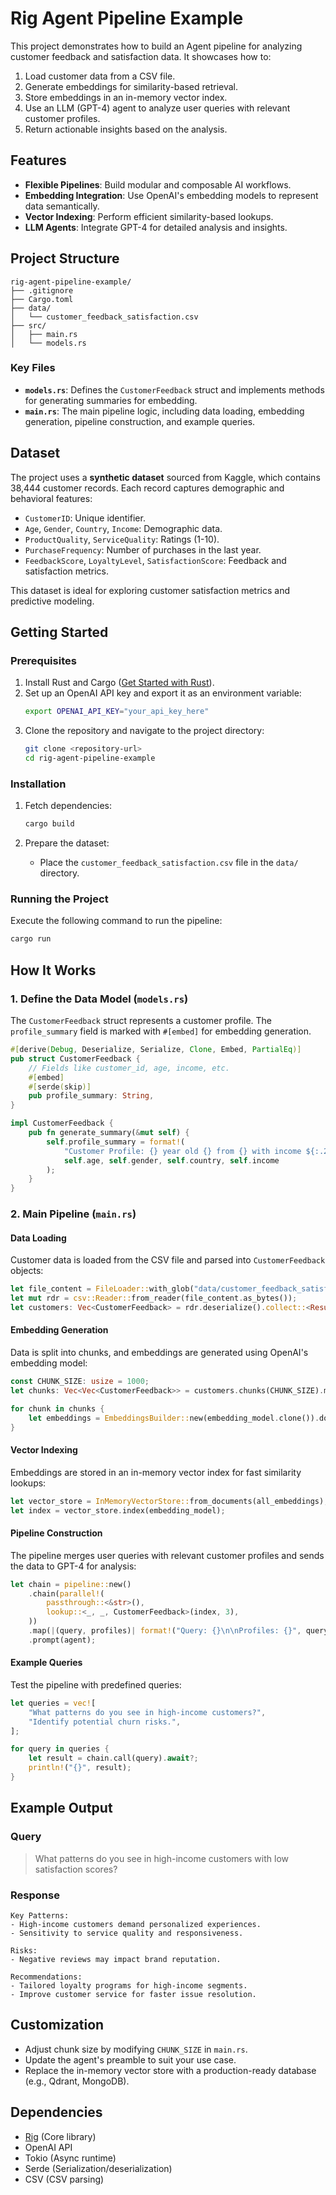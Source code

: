 # Rig Agent Pipeline Example

This project demonstrates how to build an Agent pipeline for analyzing customer feedback and satisfaction data. It showcases how to:

1. Load customer data from a CSV file.
2. Generate embeddings for similarity-based retrieval.
3. Store embeddings in an in-memory vector index.
4. Use an LLM (GPT-4) agent to analyze user queries with relevant customer profiles.
5. Return actionable insights based on the analysis.

## Features

- **Flexible Pipelines**: Build modular and composable AI workflows.
- **Embedding Integration**: Use OpenAI's embedding models to represent data semantically.
- **Vector Indexing**: Perform efficient similarity-based lookups.
- **LLM Agents**: Integrate GPT-4 for detailed analysis and insights.

## Project Structure

```
rig-agent-pipeline-example/
├── .gitignore
├── Cargo.toml
├── data/
│   └── customer_feedback_satisfaction.csv
├── src/
│   ├── main.rs
│   └── models.rs
```

### Key Files

- **`models.rs`**: Defines the `CustomerFeedback` struct and implements methods for generating summaries for embedding.
- **`main.rs`**: The main pipeline logic, including data loading, embedding generation, pipeline construction, and example queries.

## Dataset

The project uses a **synthetic dataset** sourced from Kaggle, which contains 38,444 customer records. Each record captures demographic and behavioral features:

- `CustomerID`: Unique identifier.
- `Age`, `Gender`, `Country`, `Income`: Demographic data.
- `ProductQuality`, `ServiceQuality`: Ratings (1-10).
- `PurchaseFrequency`: Number of purchases in the last year.
- `FeedbackScore`, `LoyaltyLevel`, `SatisfactionScore`: Feedback and satisfaction metrics.

This dataset is ideal for exploring customer satisfaction metrics and predictive modeling.

## Getting Started

### Prerequisites

1. Install Rust and Cargo ([Get Started with Rust](https://www.rust-lang.org/learn/get-started)).
2. Set up an OpenAI API key and export it as an environment variable:
   ```bash
   export OPENAI_API_KEY="your_api_key_here"
   ```
3. Clone the repository and navigate to the project directory:
   ```bash
   git clone <repository-url>
   cd rig-agent-pipeline-example
   ```

### Installation

1. Fetch dependencies:
   ```bash
   cargo build
   ```

2. Prepare the dataset:
   - Place the `customer_feedback_satisfaction.csv` file in the `data/` directory.

### Running the Project

Execute the following command to run the pipeline:
```bash
cargo run
```

## How It Works

### 1. Define the Data Model (`models.rs`)

The `CustomerFeedback` struct represents a customer profile. The `profile_summary` field is marked with `#[embed]` for embedding generation.

```rust
#[derive(Debug, Deserialize, Serialize, Clone, Embed, PartialEq)]
pub struct CustomerFeedback {
    // Fields like customer_id, age, income, etc.
    #[embed]
    #[serde(skip)]
    pub profile_summary: String,
}

impl CustomerFeedback {
    pub fn generate_summary(&mut self) {
        self.profile_summary = format!(
            "Customer Profile: {} year old {} from {} with income ${:.2}. ...",
            self.age, self.gender, self.country, self.income
        );
    }
}
```

### 2. Main Pipeline (`main.rs`)

#### Data Loading

Customer data is loaded from the CSV file and parsed into `CustomerFeedback` objects:

```rust
let file_content = FileLoader::with_glob("data/customer_feedback_satisfaction.csv")?.read().into_iter().next().unwrap()?;
let mut rdr = csv::Reader::from_reader(file_content.as_bytes());
let customers: Vec<CustomerFeedback> = rdr.deserialize().collect::<Result<Vec<_>, _>>()?;
```

#### Embedding Generation

Data is split into chunks, and embeddings are generated using OpenAI's embedding model:

```rust
const CHUNK_SIZE: usize = 1000;
let chunks: Vec<Vec<CustomerFeedback>> = customers.chunks(CHUNK_SIZE).map(|c| c.to_vec()).collect();

for chunk in chunks {
    let embeddings = EmbeddingsBuilder::new(embedding_model.clone()).documents(chunk)?.build().await?;
}
```

#### Vector Indexing

Embeddings are stored in an in-memory vector index for fast similarity lookups:

```rust
let vector_store = InMemoryVectorStore::from_documents(all_embeddings);
let index = vector_store.index(embedding_model);
```

#### Pipeline Construction

The pipeline merges user queries with relevant customer profiles and sends the data to GPT-4 for analysis:

```rust
let chain = pipeline::new()
    .chain(parallel!(
        passthrough::<&str>(),
        lookup::<_, _, CustomerFeedback>(index, 3),
    ))
    .map(|(query, profiles)| format!("Query: {}\n\nProfiles: {}", query, profiles))
    .prompt(agent);
```

#### Example Queries

Test the pipeline with predefined queries:

```rust
let queries = vec![
    "What patterns do you see in high-income customers?",
    "Identify potential churn risks.",
];

for query in queries {
    let result = chain.call(query).await?;
    println!("{}", result);
}
```

## Example Output

### Query

> What patterns do you see in high-income customers with low satisfaction scores?

### Response

```
Key Patterns:
- High-income customers demand personalized experiences.
- Sensitivity to service quality and responsiveness.

Risks:
- Negative reviews may impact brand reputation.

Recommendations:
- Tailored loyalty programs for high-income segments.
- Improve customer service for faster issue resolution.
```

## Customization

- Adjust chunk size by modifying `CHUNK_SIZE` in `main.rs`.
- Update the agent's preamble to suit your use case.
- Replace the in-memory vector store with a production-ready database (e.g., Qdrant, MongoDB).

## Dependencies

- [Rig](https://github.com/0xPlaygrounds/rig) (Core library)
- OpenAI API
- Tokio (Async runtime)
- Serde (Serialization/deserialization)
- CSV (CSV parsing)

